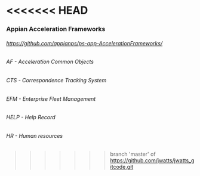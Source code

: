 <<<<<<< HEAD
=======
### Appian Acceleration Frameworks
###### https://github.com/appianps/ps-app-AccelerationFrameworks/


###### AF - Acceleration Common Objects

###### CTS - Correspondence Tracking System

###### EFM - Enterprise Fleet Management

###### HELP - Help Record

###### HR - Human resources
>>>>>>> branch 'master' of https://github.com/jwatts/jwatts_gitcode.git
